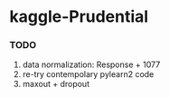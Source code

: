# kaggle-Prudential  
### TODO
1. data normalization: Response + 1077
2. re-try contempolary pylearn2 code   
1. maxout + dropout

 
